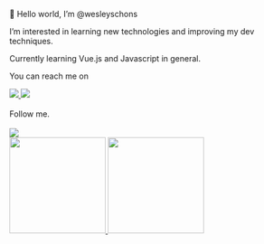 👋 Hello world, I’m @wesleyschons

I’m interested in learning new technologies and improving my dev techniques.

Currently learning Vue.js and Javascript in general.

<span>You can reach me on</span><br/>

<a href="https://www.linkedin.com/in/wesley-schons-dos-santos" target="_blank" rel="nofollow">
<img src="https://img.shields.io/badge/LinkedIn-0077B5?style=for-the-badge&logo=linkedin&logoColor=white" />
</a>
<a href="https://api.whatsapp.com/send?phone=5549991337707" target="_blank" rel="nofollow">
<img src="https://img.shields.io/badge/WhatsApp-25D366?style=for-the-badge&logo=whatsapp&logoColor=white" />
</a>
<br/><br/>
Follow me.<br/><br/>
<a href="https://www.instagram.com/wees.ds/" target="_blank" rel="nofollow">
<img src="https://img.shields.io/badge/Instagram-E4405F?style=for-the-badge&logo=instagram&logoColor=white" />
</a>
 <div>
  <a href="https://github.com/wesleyschons">
  <img height="170em" src="https://github-readme-stats.vercel.app/api?username=wesleyschons&show_icons=true&theme=dracula&include_all_commits=true&count_private=true"/>
  <img height="170em" src="https://github-readme-stats.vercel.app/api/top-langs/?username=wesleyschons&layout=compact&langs_count=7&theme=dracula"/>
</div>

<!---
wesleyschons/wesleyschons is a ✨ special ✨ repository because its `README.md` (this file) appears on your GitHub profile.
You can click the Preview link to take a look at your changes.
--->
